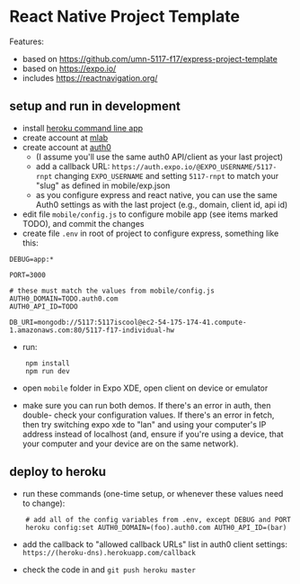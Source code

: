 # React Native Project Template

Features:

* based on <https://github.com/umn-5117-f17/express-project-template>
* based on <https://expo.io/>
* includes <https://reactnavigation.org/>

## setup and run in development

* install [heroku command line app](https://devcenter.heroku.com/articles/getting-started-with-nodejs#set-up)
* create account at [mlab](https://mlab.com/)
* create account at [auth0](https://auth0.com)
    * (I assume you'll use the same auth0 API/client as your last project)
    * add a callback URL: `https://auth.expo.io/@EXPO_USERNAME/5117-rnpt` changing
      `EXPO_USERNAME` and setting `5117-rnpt` to match your "slug" as defined in
      mobile/exp.json
    * as you configure express and react native, you can use the same Auth0
      settings as with the last project (e.g., domain, client id, api id)
* edit file `mobile/config.js` to configure mobile app (see items marked TODO),
  and commit the changes
* create file `.env` in root of project to configure express, something like this:

```
DEBUG=app:*

PORT=3000

# these must match the values from mobile/config.js
AUTH0_DOMAIN=TODO.auth0.com
AUTH0_API_ID=TODO

DB_URI=mongodb://5117:5117iscool@ec2-54-175-174-41.compute-1.amazonaws.com:80/5117-f17-individual-hw
```

* run:

```
    npm install
    npm run dev
```

* open `mobile` folder in Expo XDE, open client on device or emulator

* make sure you can run both demos. If there's an error in auth, then double-
  check your configuration values. If there's an error in fetch, then try switching
  expo xde to "lan" and using your computer's IP address instead of localhost
  (and, ensure if you're using a device, that your computer and your device
  are on the same network).


## deploy to heroku

* run these commands (one-time setup, or whenever these values need to change):

```
    # add all of the config variables from .env, except DEBUG and PORT
    heroku config:set AUTH0_DOMAIN=(foo).auth0.com AUTH0_API_ID=(bar)
```

* add the callback to "allowed callback URLs" list in auth0 client settings: `https://(heroku-dns).herokuapp.com/callback`

* check the code in and `git push heroku master`
